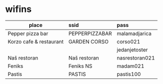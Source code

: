 # wifins

| place | ssid | pass|
|---|:---|:---|
| Pepper pizza bar | PEPPERPIZZABAR | malamadjarica  |
| Korzo cafe & restaurant  | GARDEN CORSO  | corso021  |
|   |   | jedanjetoster  |
| Naš restoran | Naš restoran | nasrestoran021 |
| Feniks | Feniks NS | madam021 |
| Pastis | PASTIS | pastis100 |
